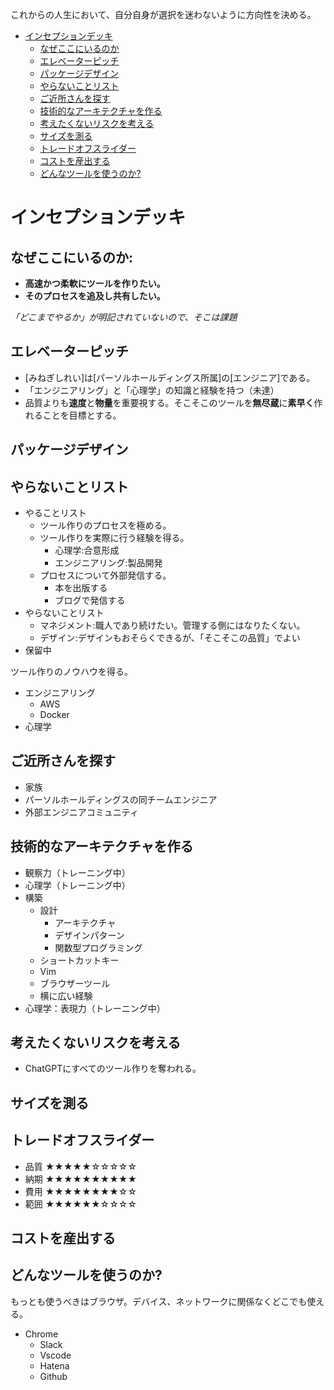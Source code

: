 
これからの人生において、自分自身が選択を迷わないように方向性を決める。



- [インセプションデッキ](#インセプションデッキ)
  - [なぜここにいるのか](#なぜここにいるのか)
  - [エレベーターピッチ](#エレベーターピッチ)
  - [パッケージデザイン](#パッケージデザイン)
  - [やらないことリスト](#やらないことリスト)
  - [ご近所さんを探す](#ご近所さんを探す)
  - [技術的なアーキテクチャを作る](#技術的なアーキテクチャを作る)
  - [考えたくないリスクを考える](#考えたくないリスクを考える)
  - [サイズを測る](#サイズを測る)
  - [トレードオフスライダー](#トレードオフスライダー)
  - [コストを産出する](#コストを産出する)
  - [どんなツールを使うのか?](#どんなツールを使うのか)


# インセプションデッキ

## なぜここにいるのか:

- **高速かつ柔軟にツールを作りたい。**
- **そのプロセスを追及し共有したい。**

*「どこまでやるか」が明記されていないので、そこは課題*


## エレベーターピッチ

- [みねぎしれい]は[パーソルホールディングス所属]の[エンジニア]である。
- 「エンジニアリング」と「心理学」の知識と経験を持つ（未達）
- 品質よりも**速度**と**物量**を重要視する。そこそこのツールを**無尽蔵**に**素早く**作れることを目標とする。

## パッケージデザイン


## やらないことリスト

- やることリスト
  - ツール作りのプロセスを極める。
  - ツール作りを実際に行う経験を得る。
    - 心理学:合意形成
    - エンジニアリング:製品開発
  - プロセスについて外部発信する。
    - 本を出版する
    - ブログで発信する
- やらないことリスト
  - マネジメント:職人であり続けたい。管理する側にはなりたくない。
  - デザイン:デザインもおそらくできるが、「そこそこの品質」でよい
- 保留中

ツール作りのノウハウを得る。

- エンジニアリング
  - AWS
  - Docker
- 心理学
 

## ご近所さんを探す

- 家族
- パーソルホールディングスの同チームエンジニア
- 外部エンジニアコミュニティ



## 技術的なアーキテクチャを作る

- 観察力（トレーニング中）
- 心理学（トレーニング中）
- 構築
  - 設計
    - アーキテクチャ
    - デザインパターン
    - 関数型プログラミング
  - ショートカットキー
  - Vim
  - ブラウザーツール
  - 横に広い経験
- 心理学：表現力（トレーニング中）


## 考えたくないリスクを考える

- ChatGPTにすべてのツール作りを奪われる。


## サイズを測る


## トレードオフスライダー

- 品質 ★★★★★☆☆☆☆☆
- 納期 ★★★★★★★★★★
- 費用 ★★★★★★★★☆☆
- 範囲 ★★★★★★☆☆☆☆



## コストを産出する


## どんなツールを使うのか?

もっとも使うべきはブラウザ。デバイス、ネットワークに関係なくどこでも使える。

- Chrome
  - Slack
  - Vscode
  - Hatena
  - Github

